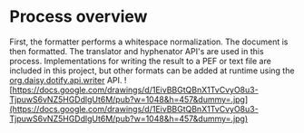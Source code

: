 # Process overview
First, the formatter performs a whitespace normalization. The document is then formatted. The translator and hyphenator API's are used in this process. Implementations for writing the result to a PEF or text file are included in this project, but other formats can be added at runtime using the [org.daisy.dotify.api.writer](http://brailleapps.github.io/dotify.api/latest/javadoc/?org/daisy/dotify/api/writer/package-summary.html) API.
![https://docs.google.com/drawings/d/1EivBBGtQBnX1TvCvyO8u3-TjpuwS6vNZ5HGDdlgUt6M/pub?w=1048&h=457&dummy=.jpg](https://docs.google.com/drawings/d/1EivBBGtQBnX1TvCvyO8u3-TjpuwS6vNZ5HGDdlgUt6M/pub?w=1048&h=457&dummy=.jpg)
